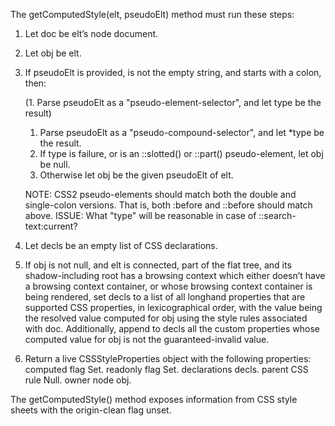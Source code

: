 The getComputedStyle(elt, pseudoElt) method must run these steps:

1. Let doc be elt’s node document.
2. Let obj be elt.
3. If pseudoElt is provided, is not the empty string, and starts with a colon, then:
   
    (1. Parse pseudoElt as a "pseudo-element-selector", and let type be the result)
    1. Parse pseudoElt as a "pseudo-compound-selector", and let *type be the result.
    2. If type is failure, or is an ::slotted() or ::part() pseudo-element, let obj be null.
    3. Otherwise let obj be the given pseudoElt of elt.
       
    NOTE: CSS2 pseudo-elements should match both the double and single-colon versions. That is, both :before and ::before should match above.
    ISSUE: What "type" will be reasonable in case of ::search-text:current?

5. Let decls be an empty list of CSS declarations.
6. If obj is not null, and elt is connected, part of the flat tree, and its shadow-including root has a browsing context which either doesn’t have a browsing context container, or whose browsing context container is being rendered, set decls to a list of all longhand properties that are supported CSS properties, in lexicographical order, with the value being the resolved value computed for obj using the style rules associated with doc. Additionally, append to decls all the custom properties whose computed value for obj is not the guaranteed-invalid value.

7. Return a live CSSStyleProperties object with the following properties:
computed flag
    Set.
readonly flag
    Set.
declarations
    decls.
parent CSS rule
    Null.
owner node
    obj.

The getComputedStyle() method exposes information from CSS style sheets with the origin-clean flag unset.

